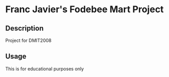 # Franc Javier's Fodebee Mart Project

## Description

Project for DMIT2008

## Usage

This is for educational purposes only

